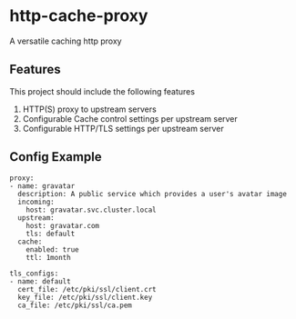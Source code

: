 # http-cache-proxy
A versatile caching http proxy

## Features
This project should include the following features

1. HTTP(S) proxy to upstream servers
2. Configurable Cache control settings per upstream server
3. Configurable HTTP/TLS settings per upstream server

## Config Example
```
proxy:
- name: gravatar
  description: A public service which provides a user's avatar image
  incoming:
    host: gravatar.svc.cluster.local
  upstream:
    host: gravatar.com
    tls: default
  cache:
    enabled: true
    ttl: 1month

tls_configs:
- name: default
  cert_file: /etc/pki/ssl/client.crt
  key_file: /etc/pki/ssl/client.key
  ca_file: /etc/pki/ssl/ca.pem
```
